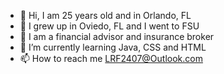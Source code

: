 - 👋 Hi, I am 25 years old and in Orlando, FL
- 👀 I grew up in Oviedo, FL and I went to FSU
- 🌱 I am a financial advisor and insurance broker 
- 💞️ I’m currently learning Java, CSS and HTML 
- 📫 How to reach me LRF2407@Outlook.com

<!---
LukeFranco/LukeFranco is a ✨ special ✨ repository because its `README.md` (this file) appears on your GitHub profile.
You can click the Preview link to take a look at your changes.
--->
